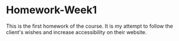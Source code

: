# Homework-Week1
This is the first homework of the course. It is my attempt to follow the client's wishes and increase accessibility on their website.
